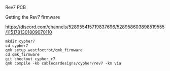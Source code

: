 
Rev7 PCB


Getting the Rev7 firmware

https://discord.com/channels/528955415719837696/528958603898519555/1151781301809070110

```
mkdir cypher7
cd cypher7
qmk setup westfoxtrot/qmk_firmware
cd qmk_firmware
git checkout cypher_r7
qmk compile -kb cablecardesigns/cypher/rev7 -km via
```
